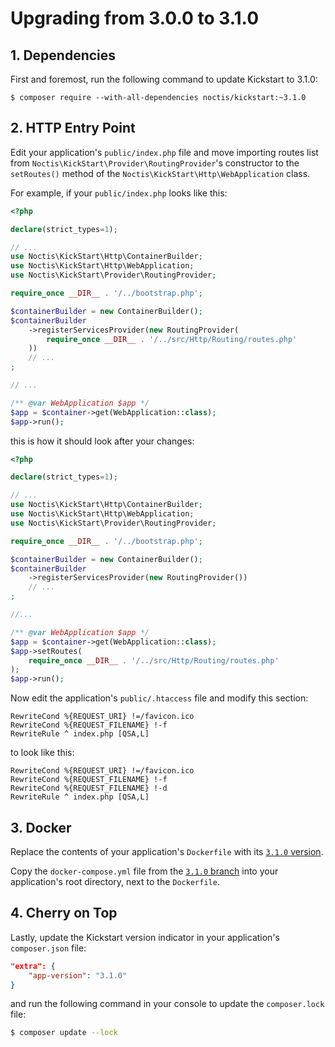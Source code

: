 # Upgrading from 3.0.0 to 3.1.0

## 1. Dependencies

First and foremost, run the following command to update Kickstart to 3.1.0:

```shell
$ composer require --with-all-dependencies noctis/kickstart:~3.1.0
```

## 2. HTTP Entry Point

Edit your application's `public/index.php` file and move importing routes list from 
`Noctis\KickStart\Provider\RoutingProvider`'s constructor to the `setRoutes()` method of the 
`Noctis\KickStart\Http\WebApplication` class.

For example, if your `public/index.php` looks like this:

```php
<?php

declare(strict_types=1);

// ...
use Noctis\KickStart\Http\ContainerBuilder;
use Noctis\KickStart\Http\WebApplication;
use Noctis\KickStart\Provider\RoutingProvider;

require_once __DIR__ . '/../bootstrap.php';

$containerBuilder = new ContainerBuilder();
$containerBuilder
    ->registerServicesProvider(new RoutingProvider(
        require_once __DIR__ . '/../src/Http/Routing/routes.php'
    ))
    // ...
;

// ...

/** @var WebApplication $app */
$app = $container->get(WebApplication::class);
$app->run();
```

this is how it should look after your changes:

```php
<?php

declare(strict_types=1);

// ...
use Noctis\KickStart\Http\ContainerBuilder;
use Noctis\KickStart\Http\WebApplication;
use Noctis\KickStart\Provider\RoutingProvider;

require_once __DIR__ . '/../bootstrap.php';

$containerBuilder = new ContainerBuilder();
$containerBuilder
    ->registerServicesProvider(new RoutingProvider())
    // ...
;

//...

/** @var WebApplication $app */
$app = $container->get(WebApplication::class);
$app->setRoutes(
    require_once __DIR__ . '/../src/Http/Routing/routes.php'
);
$app->run();
```

Now edit the application's `public/.htaccess` file and modify this section:

```apacheconf
RewriteCond %{REQUEST_URI} !=/favicon.ico
RewriteCond %{REQUEST_FILENAME} !-f
RewriteRule ^ index.php [QSA,L]
```

to look like this:
```apacheconf
RewriteCond %{REQUEST_URI} !=/favicon.ico
RewriteCond %{REQUEST_FILENAME} !-f
RewriteCond %{REQUEST_FILENAME} !-d
RewriteRule ^ index.php [QSA,L]
```

## 3. Docker

Replace the contents of your application's `Dockerfile` with its 
[`3.1.0` version](https://github.com/Noctis/kickstart-app/blob/3.1.0/Dockerfile).

Copy the `docker-compose.yml` file from the 
[`3.1.0` branch](https://github.com/Noctis/kickstart-app/blob/3.1.0/docker-compose.yml) into your application's root 
directory, next to the `Dockerfile`.

## 4. Cherry on Top

Lastly, update the Kickstart version indicator in your application's `composer.json` file:

```json
"extra": {
    "app-version": "3.1.0"
}
```

and run the following command in your console to update the `composer.lock` file:
```sh
$ composer update --lock
```